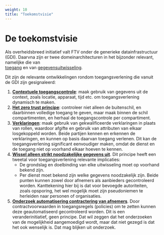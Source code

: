 ```yaml
---
weight: 10
title: "Toekomstvisie"
---
```


# De toekomstvisie 
Als overheidsbreed initiatief valt FTV onder de generieke datainfrastructuur (GDI). 
Daarvna zijn er twee domeinarchitecturen in het bijzonder relevant, namelijke die van   
[toegang](https://minbzk.github.io/gdi-toegang/content/views/Domeinarchitectuur%20toegang.html) en van
[gegevensuitwisseling](https://minbzk.github.io/gdi-gegevensuitwisseling/content/views/Domeinarchitectuur%20gegevensuitwisseling.html).


Dit zijn de relevante ontwikkelingen rondom toegangsverlening die vanuit de GDI zijn gesignaleerd:
1. [**Contextuele toegangscontrole**](https://minbzk.github.io/gdi-toegang/content/elements/id-3a8d1d87c09c4893ab51905141811cbf.html): 
   maak gebruik van gegevens uit de context, zoals locatie, apparaat, tijd etc.
   om toegangsverlening dynamisch te maken.
2. [**Het zero trust principe**](https://minbzk.github.io/gdi-toegang/content/elements/id-be3e1d7fce8c415190791ff10295f078.html):
   controleer niet alleen de buitenschil, en daarbinnen volledige toegang te geven, 
   maar maak binnen de schil compartimenten, en herhaal de toegangscontrole per compartiment.
3. [**Verklaringen**](https://minbzk.github.io/gdi-toegang/content/elements/id-44448c40cae246fb9a87e33446f0c0d4.html):
   maak gebruik van gekwalificeerde verklaringen in plaats van rollen, waardoor afgifte en gebruik van attributen van elkaar losgekoppeld worden.
   Beide partijen kennen en erkennen de verklaringen, en kunnen op basis daarvan toegang verlenen.
   Dit kan de toegangsverlening significant eenvoudiger maken, omdat de dienst en de toegang niet op voorhand elkaar hoeven te kennen.
4. [**Wissel alleen strikt noodzakelijke gegevens uit**](https://minbzk.github.io/gdi-toegang/content/views/Domeinarchitectuur%20toegang.html#:~:text=3.%20Partijen%20wisselen%20alleen%20strikt%20noodzakelijke%20gegevens%20uit). 
   Dit principe heeft een tweetal voor toegangsverlening relevante implicaties:
   - De grondslag en doelbinding van elke uitwisseling moet op voorhand bekend zijn.
   - Per dienst moet bekend zijn welke gegevens noodzakelijk zijn.
   Beide punten kunnen zowel door afnemers als aanbieders gecontroleerd worden.
   Kanttekening hier bij is dat voor bevoegde autoriteiten, zoals opsporing, het wel mogelijk moet zijn pseudoniemen te herleiden naar personen of organisaties.
5. [**Onderzoek automatisering contractering van afnemers**](https://minbzk.github.io/gdi-toegang/content/elements/id-dd07b5c0a2b74ce78e00c000687f637e.html). 
   Door contractvoorwaarden in toegangsregels (policies) om te zetten kunnen deze geautomatiseerd gecontroleerd worden.
   Dit is een veranderinitiatief, geen principe. Dat wil zeggen dat het onderzoeken van de mogelijkheid aangemoedigd wordt,
   maar dat niet gezegd is dat het ook wenselijk is. Dat mag blijken uit onderzoek.
  
